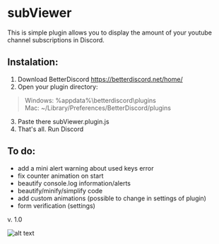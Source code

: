 # subViewer
This is simple plugin allows you to display the amount of your youtube channel subscriptions in Discord.

## Instalation:

1. Download BetterDiscord https://betterdiscord.net/home/
2. Open your plugin directory:
>Windows: %appdata%\betterdiscord\plugins\
>Mac: ~/Library/Preferences/BetterDiscord/plugins
3. Paste there subViewer.plugin.js
4. That's all. Run Discord

## To do:
- add a mini alert warning about used keys error
- fix counter animation on start
- beautify console.log information/alerts
- beautify/minify/simplify code 
- add custom animations (possible to change in settings of plugin)
- form verification (settings) 

v. 1.0

![alt text](https://s5.postimg.org/6cqyqxzbr/asd-1.png "subViewer")

